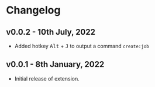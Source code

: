 # Changelog

## v0.0.2 - 10th July, 2022

- Added hotkey <kbd>Alt</kbd> + <kbd>J</kbd> to output a command `create:job`

## v0.0.1 - 8th January, 2022

- Initial release of extension.
